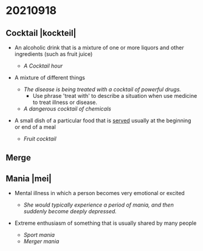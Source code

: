 # 20210918

## Cocktail  |kockteil|

- An alcoholic drink that is a mixture of one or more liquors and other ingredients (such as fruit juice)
  - *A Cocktail hour*

- A mixture of different things
  - *The disease is being treated with a cocktail of powerful drugs.*
    - Use phrase 'treat with' to describe a situation when use medicine to treat illness or disease.
  - *A dangerous cocktail of chemicals*

- A small dish of a particular food that is [served](0920.md#serve) usually at the beginning or end of a meal
  - *Fruit cocktail*

## Merge

## Mania  |mei|

- Mental illness in which a person becomes very emotional or excited
  - *She would typically experience a period of mania, and then suddenly become deeply depressed.*

- Extreme enthusiasm of something that is usually shared by many people
  - *Sport mania*
  - *Merger mania*
